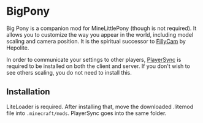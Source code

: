 # BigPony
Big Pony is a companion mod for MineLittlePony (though is not required). It allows you to customize the way you appear in the world, including model scaling and camera position. It is the spiritual successor to [FillyCam](https://github.com//MineLittlePony/FillyCam) by Hepolite.

In order to communicate your settings to other players, [PlayerSync](https://github.com/killjoy1221/PlayerSync) is required to be installed on both the client and server. If you don't wish to see others scaling, you do not need to install this.

## Installation
LiteLoader is required. After installing that, move the downloaded .litemod file into `.minecraft/mods`. PlayerSync goes into the same folder.
